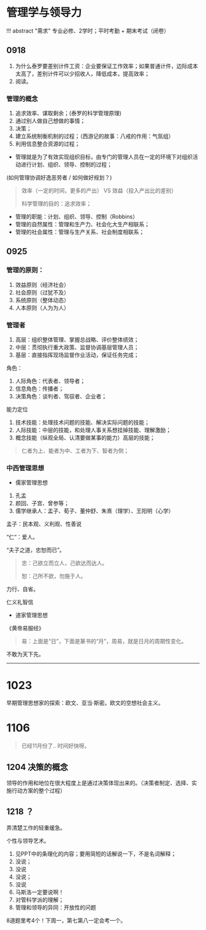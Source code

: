 # 管理学与领导力

!!! abstract "需求"
    专业必修、2学时；平时考勤 + 期末考试（闭卷）


## 0918 

1. 为什么泰罗要差别计件工资：企业要保证工作效率；如果普通计件，边际成本太高了，差别计件可以少招收人，降低成本，提高效率；
2. 阅读。


### 管理的概念

1. 追求效率、谋取剩余；(泰罗的科学管理原理)
2. 通过别人做自己想做的事情；
3. 决策；
4. 建立系统制衡机制的过程；（西游记的故事：八戒的作用：气氛组）
5. 利用信息整合资源的过程；


- 管理就是为了有效实现组织目标，由专门的管理人员在一定的环境下对组织活动进行计划、组织、领导、控制的过程；

(如何管理协调好逸恶劳者 / 如何做好规划？)

> 效率（一定的时间，更多的产出） VS 效益（投入产出比的差别）
> 
> 科学管理的目的：追求效率；

- 管理的职能：计划、组织、领导、控制（Robbins）
- 管理的自然属性：管理和生产力、社会化大生产相联系；
- 管理的社会属性：管理与生产关系、社会制度相联系；



## 0925

### 管理的原则：

1. 效益原则（经济社会）
2. 社会原则（过犹不及）
3. 系统原则（整体动态）
4. 人本原则（人为为人）


### 管理者

1. 高层：组织整体管理、掌握总战略、评价整体绩效；
2. 中层：贯彻执行重大政策、监督协调基层管理人员；
3. 基层：直接指挥现场监督作业活动，保证任务完成；

角色：

1. 人际角色：代表者、领导者；
2. 信息角色：传播者；
3. 决策角色：谈判者、驾驭者、企业者；


能力定位

1. 技术技能：处理技术问题的技能、解决实际问题的技能；
2. 人际技能：中层的技能，和处理人事关系想挂掉技能、理解激励；
3. 概念技能（纵观全局、认清要做某事的能力）高层的技能；

> 仁者为上、能者为中、工者为下、智者为侧；

### 中西管理思想

- 儒家管理思想

1. 孔孟
2. 颜回、子宫、曾参等；
3. 儒学继承人：孟子、荀子、董仲舒、朱熹（理学）、王阳明（心学）

孟子：民本观、义利观、性善说

“仁“：爱人。

“夫子之道，忠恕而已”。

> 忠：己欲立而立人，己欲达而达人。
>
> 恕：己所不欲，勿施于人。

力行、自省。

仁义礼智信


- 道家管理思想

《黄帝易服经》


> 易：上面是“日”，下面是篆书的“月”，周易，就是日月的周期性变化。

不敢为天下先。



----------

# 1023

早期管理思想家的探索：欧文、亚当·斯密。欧文的空想社会主义。


# 1106 

> 已经11月份了.. 时间好快呀。


## 1204 决策的概念

领导的作用和地位在很大程度上是通过决策体现出来的。（决策者制定、选择、实施行动方案的整个过程）


## 1218 ？

弄清楚工作的轻重缓急。

个性与领导艺术。


1. 见PPT中的条理化的内容；要用简短的话解说一下，不是名词解释；
2. 没说；
3. 没说
4. 没说；
5. 没说
6. 马斯洛一定要说啊！
7. 对管科学派的理解；
8. 管理和领导的异同：开放性的问题


8道题里考4个！下周一，第七第八一定会考一个。